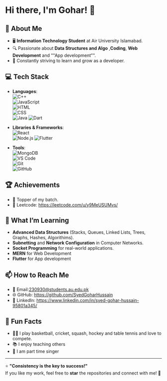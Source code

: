 # Hi there, I'm Gohar! 👋  

## 🚀 About Me  
- 🖥️ **Information Technology Student** at Air University Islamabad.  
- 🔍 Passionate about **Data Structures and Algo** ,**Coding**, **Web Development**  and ""App development"".  
- 🎯 Constantly striving to learn and grow as a developer.

## 💻 Tech Stack  
- **Languages**:  
  ![C++](https://img.shields.io/badge/-C++-00599C?style=flat-square&logo=cplusplus&logoColor=white)  
  ![JavaScript](https://img.shields.io/badge/-JavaScript-F7DF1E?style=flat-square&logo=javascript&logoColor=black)  
  ![HTML](https://img.shields.io/badge/-HTML5-E34F26?style=flat-square&logo=html5&logoColor=white)  
  ![CSS](https://img.shields.io/badge/-CSS3-1572B6?style=flat-square&logo=css3&logoColor=white)  
  ![Java](https://img.shields.io/badge/-Java-007396?style=flat-square&logo=java&logoColor=white)
  ![Dart](https://img.shields.io/badge/-dart-F7DF1E?style=flat-square&logo=dart&logoColor=blue)

- **Libraries & Frameworks**:  
  ![React](https://img.shields.io/badge/-React-61DAFB?style=flat-square&logo=react&logoColor=black)  
  ![Node.js](https://img.shields.io/badge/-Node.js-339933?style=flat-square&logo=node.js&logoColor=white)
  ![Flutter](https://img.shields.io/badge/-flutter-02569B?style=flat-square&logo=flutter&logoColor=white)

- **Tools**:  
  ![MongoDB](https://img.shields.io/badge/-MongoDB-47A248?style=flat-square&logo=mongodb&logoColor=white)  
  ![VS Code](https://img.shields.io/badge/-VSCode-0078D4?style=flat-square&logo=visual-studio-code&logoColor=white)  
  ![Git](https://img.shields.io/badge/-Git-F05032?style=flat-square&logo=git&logoColor=white)  
  ![GitHub](https://img.shields.io/badge/-GitHub-181717?style=flat-square&logo=github&logoColor=white)

## 🏆 Achievements  
- 🏅 Topper of my batch.
-  📱 Leetcode: https://leetcode.com/u/y9MeUSUMvs/
    

## 🎯 What I’m Learning  
- **Advanced Data Structures** (Stacks, Queues, Linked Lists, Trees, Graphs, Hashes, Algorithims).  
- **Subnetting** and **Network Configuration**  in Computer Networks.  
- **Socket Programming** for real-world applications.
- **MERN** for Web Development
- **Flutter** for App development

## 📫 How to Reach Me  
- 📧 Email:230930@students.au.edu.pk 
- 🌐 GitHub: https://github.com/SyedGoharHussain
- 📱 LinkedIn: https://www.linkedin.com/in/syed-gohar-hussain-95801a345/ 

## 🌟 Fun Facts  
- 🏃🏻 I play basketball, cricket, squash, hockey and table tennis and love to compete.  
- 📚 I enjoy teaching others
- 🎤 I am part time singer
  
---

⭐ **"Consistency is the key to success!"**  
If you like my work, feel free to **star** the repositories and connect with me! 🚀
